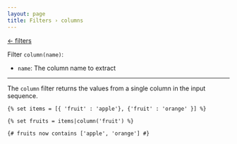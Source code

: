 ```yaml
---
layout: page
title: Filters › columns
---
```


[← filters](./../filters.md)

<!-- {% raw %} -->

Filter `column(name)`:
* `name`: The column name to extract

---

The `column` filter returns the values from a single column in the input sequence.

```twig
{% set items = [{ 'fruit' : 'apple'}, {'fruit' : 'orange' }] %}

{% set fruits = items|column('fruit') %}

{# fruits now contains ['apple', 'orange'] #}
```

<!-- {% endraw %} -->